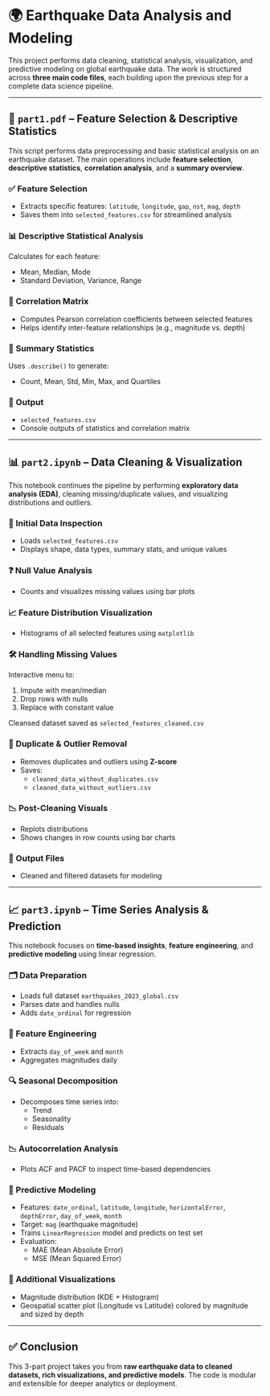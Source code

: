 # 🌍 Earthquake Data Analysis and Modeling

This project performs data cleaning, statistical analysis, visualization, and predictive modeling on global earthquake data. The work is structured across **three main code files**, each building upon the previous step for a complete data science pipeline.

---

## 📄 `part1.pdf` – Feature Selection & Descriptive Statistics

This script performs data preprocessing and basic statistical analysis on an earthquake dataset. The main operations include **feature selection**, **descriptive statistics**, **correlation analysis**, and a **summary overview**.

### ✅ Feature Selection
- Extracts specific features: `latitude`, `longitude`, `gap`, `nst`, `mag`, `depth`
- Saves them into `selected_features.csv` for streamlined analysis

### 📊 Descriptive Statistical Analysis
Calculates for each feature:
- Mean, Median, Mode
- Standard Deviation, Variance, Range

### 🔗 Correlation Matrix
- Computes Pearson correlation coefficients between selected features
- Helps identify inter-feature relationships (e.g., magnitude vs. depth)

### 🧾 Summary Statistics
Uses `.describe()` to generate:
- Count, Mean, Std, Min, Max, and Quartiles

### 📁 Output
- `selected_features.csv`
- Console outputs of statistics and correlation matrix

---

## 📊 `part2.ipynb` – Data Cleaning & Visualization

This notebook continues the pipeline by performing **exploratory data analysis (EDA)**, cleaning missing/duplicate values, and visualizing distributions and outliers.

### 🧹 Initial Data Inspection
- Loads `selected_features.csv`
- Displays shape, data types, summary stats, and unique values

### ❓ Null Value Analysis
- Counts and visualizes missing values using bar plots

### 📈 Feature Distribution Visualization
- Histograms of all selected features using `matplotlib`

### 🛠️ Handling Missing Values
Interactive menu to:
1. Impute with mean/median
2. Drop rows with nulls
3. Replace with constant value

Cleansed dataset saved as `selected_features_cleaned.csv`

### 🧼 Duplicate & Outlier Removal
- Removes duplicates and outliers using **Z-score**
- Saves:
  - `cleaned_data_without_duplicates.csv`
  - `cleaned_data_without_outliers.csv`

### 📉 Post-Cleaning Visuals
- Replots distributions
- Shows changes in row counts using bar charts

### 📁 Output Files
- Cleaned and filtered datasets for modeling

---

## 📈 `part3.ipynb` – Time Series Analysis & Prediction

This notebook focuses on **time-based insights**, **feature engineering**, and **predictive modeling** using linear regression.

### 🗂️ Data Preparation
- Loads full dataset `earthquakes_2023_global.csv`
- Parses date and handles nulls
- Adds `date_ordinal` for regression

### 🧠 Feature Engineering
- Extracts `day_of_week` and `month`
- Aggregates magnitudes daily

### 🔍 Seasonal Decomposition
- Decomposes time series into:
  - Trend
  - Seasonality
  - Residuals

### 📉 Autocorrelation Analysis
- Plots ACF and PACF to inspect time-based dependencies

### 🤖 Predictive Modeling
- Features: `date_ordinal`, `latitude`, `longitude`, `horizontalError`, `depthError`, `day_of_week`, `month`
- Target: `mag` (earthquake magnitude)
- Trains `LinearRegression` model and predicts on test set
- Evaluation:
  - MAE (Mean Absolute Error)
  - MSE (Mean Squared Error)

### 📌 Additional Visualizations
- Magnitude distribution (KDE + Histogram)
- Geospatial scatter plot (Longitude vs Latitude) colored by magnitude and sized by depth

---

## ✅ Conclusion

This 3-part project takes you from **raw earthquake data to cleaned datasets, rich visualizations, and predictive models**. The code is modular and extensible for deeper analytics or deployment.

